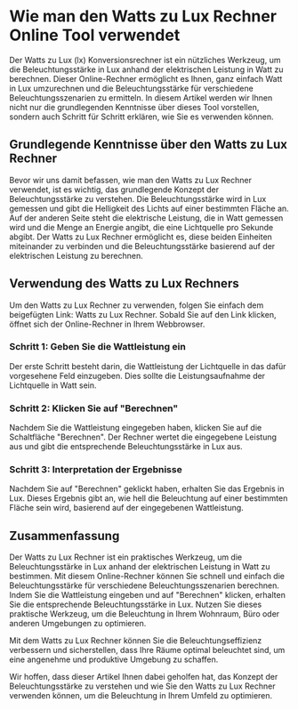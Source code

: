 Wie man den Watts zu Lux Rechner Online Tool verwendet
======================================================

Der Watts zu Lux (lx) Konversionsrechner ist ein nützliches Werkzeug, um die Beleuchtungsstärke in Lux anhand der elektrischen Leistung in Watt zu berechnen. Dieser Online-Rechner ermöglicht es Ihnen, ganz einfach Watt in Lux umzurechnen und die Beleuchtungsstärke für verschiedene Beleuchtungsszenarien zu ermitteln. In diesem Artikel werden wir Ihnen nicht nur die grundlegenden Kenntnisse über dieses Tool vorstellen, sondern auch Schritt für Schritt erklären, wie Sie es verwenden können.

Grundlegende Kenntnisse über den Watts zu Lux Rechner
-----------------------------------------------------

Bevor wir uns damit befassen, wie man den Watts zu Lux Rechner verwendet, ist es wichtig, das grundlegende Konzept der Beleuchtungsstärke zu verstehen. Die Beleuchtungsstärke wird in Lux gemessen und gibt die Helligkeit des Lichts auf einer bestimmten Fläche an. Auf der anderen Seite steht die elektrische Leistung, die in Watt gemessen wird und die Menge an Energie angibt, die eine Lichtquelle pro Sekunde abgibt. Der Watts zu Lux Rechner ermöglicht es, diese beiden Einheiten miteinander zu verbinden und die Beleuchtungsstärke basierend auf der elektrischen Leistung zu berechnen.

Verwendung des Watts zu Lux Rechners
------------------------------------

Um den Watts zu Lux Rechner zu verwenden, folgen Sie einfach dem beigefügten Link: Watts zu Lux Rechner. Sobald Sie auf den Link klicken, öffnet sich der Online-Rechner in Ihrem Webbrowser.

### Schritt 1: Geben Sie die Wattleistung ein

Der erste Schritt besteht darin, die Wattleistung der Lichtquelle in das dafür vorgesehene Feld einzugeben. Dies sollte die Leistungsaufnahme der Lichtquelle in Watt sein.

### Schritt 2: Klicken Sie auf "Berechnen"

Nachdem Sie die Wattleistung eingegeben haben, klicken Sie auf die Schaltfläche "Berechnen". Der Rechner wertet die eingegebene Leistung aus und gibt die entsprechende Beleuchtungsstärke in Lux aus.

### Schritt 3: Interpretation der Ergebnisse

Nachdem Sie auf "Berechnen" geklickt haben, erhalten Sie das Ergebnis in Lux. Dieses Ergebnis gibt an, wie hell die Beleuchtung auf einer bestimmten Fläche sein wird, basierend auf der eingegebenen Wattleistung.

Zusammenfassung
---------------

Der Watts zu Lux Rechner ist ein praktisches Werkzeug, um die Beleuchtungsstärke in Lux anhand der elektrischen Leistung in Watt zu bestimmen. Mit diesem Online-Rechner können Sie schnell und einfach die Beleuchtungsstärke für verschiedene Beleuchtungsszenarien berechnen. Indem Sie die Wattleistung eingeben und auf "Berechnen" klicken, erhalten Sie die entsprechende Beleuchtungsstärke in Lux. Nutzen Sie dieses praktische Werkzeug, um die Beleuchtung in Ihrem Wohnraum, Büro oder anderen Umgebungen zu optimieren.

Mit dem Watts zu Lux Rechner können Sie die Beleuchtungseffizienz verbessern und sicherstellen, dass Ihre Räume optimal beleuchtet sind, um eine angenehme und produktive Umgebung zu schaffen.

Wir hoffen, dass dieser Artikel Ihnen dabei geholfen hat, das Konzept der Beleuchtungsstärke zu verstehen und wie Sie den Watts zu Lux Rechner verwenden können, um die Beleuchtung in Ihrem Umfeld zu optimieren.